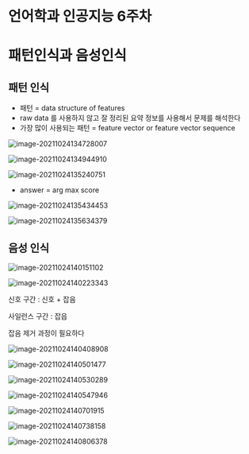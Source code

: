 # 언어학과 인공지능 6주차

# 패턴인식과 음성인식

## 패턴 인식

- 패턴 = data structure of features
- raw data 를 사용하지 않고 잘 정리된 요약 정보를 사용해서 문제를 해석한다 
- 가장 많이 사용되는  패턴 = feature vector or feature vector sequence

![image-20211024134728007](week6.assets/image-20211024134728007.png)

 ![image-20211024134944910](week6.assets/image-20211024134944910.png)

![image-20211024135240751](week6.assets/image-20211024135240751.png)

- answer = arg max score 

![image-20211024135434453](week6.assets/image-20211024135434453.png)

![image-20211024135634379](week6.assets/image-20211024135634379.png)

## 음성 인식

![image-20211024140151102](week6.assets/image-20211024140151102.png)

![image-20211024140223343](week6.assets/image-20211024140223343.png)

신호 구간 : 신호 + 잡음

사일런스 구간 : 잡읍 

잡음 제거 과정이 필요하다 

![image-20211024140408908](week6.assets/image-20211024140408908.png)



![image-20211024140501477](week6.assets/image-20211024140501477.png)

![image-20211024140530289](week6.assets/image-20211024140530289.png)

![image-20211024140547946](week6.assets/image-20211024140547946.png)

![image-20211024140701915](week6.assets/image-20211024140701915.png)

![image-20211024140738158](week6.assets/image-20211024140738158.png)

![image-20211024140806378](week6.assets/image-20211024140806378.png)

